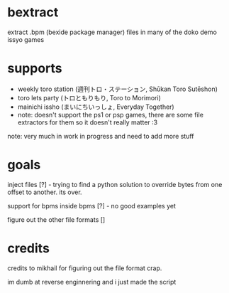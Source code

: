 # bextract
extract .bpm (bexide package manager) files in many of the doko demo issyo games
# supports
* weekly toro station (週刊トロ・ステーション, Shūkan Toro Sutēshon)
* toro lets party (トロともりもり, Toro to Morimori)
* mainichi issho (まいにちいっしょ, Everyday Together)
* note: doesn't support the ps1 or psp games, there are some file extractors for them so it doesn't really matter :3

note: very much in work in progress and need to add more stuff
# goals
<p>inject files [?] - trying to find a python solution to override bytes from one offset to another. its over.</p>
<p>support for bpms inside bpms [?] - no good examples yet</p>
<p>figure out the other file formats []</p>
<h1>credits</h1>
<p>credits to mikhail for figuring out the file format crap.</p>
<p>im dumb at reverse enginnering and i just made the script</p>
